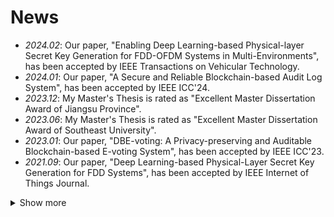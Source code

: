 # News
- *2024.02*: Our paper, "Enabling Deep Learning-based Physical-layer Secret Key Generation for FDD-OFDM Systems in Multi-Environments", has been accepted by IEEE Transactions on Vehicular Technology.
- *2024.01*: Our paper, "A Secure and Reliable Blockchain-based Audit Log System", has been accepted by IEEE ICC'24.
- *2023.12*: My Master's Thesis is rated as "Excellent Master Dissertation Award of Jiangsu Province".
- *2023.06*: My Master's Thesis is rated as "Excellent Master Dissertation Award of Southeast University".
- *2023.01*: Our paper, "DBE-voting: A Privacy-preserving and Auditable Blockchain-based E-voting System", has been accepted by IEEE ICC'23.
- *2021.09*: Our paper, "Deep Learning-based Physical-Layer Secret Key Generation for FDD Systems", has been accepted by IEEE Internet of Things Journal.
<details>
<summary>Show more</summary>
  
- *2021.07*: Our paper, "Secret Key Generation for FDD Systems Based on Complex-Valued Neural Network", has been accepted by IEEE VTC-2021FALL.
- *2021.01*: Our paper, "Secret Key Generation Scheme Based on Generative Adversarial Networks in FDD Systems", has been accepted by IEEE INFOCOM WKSHPS.

</details>

